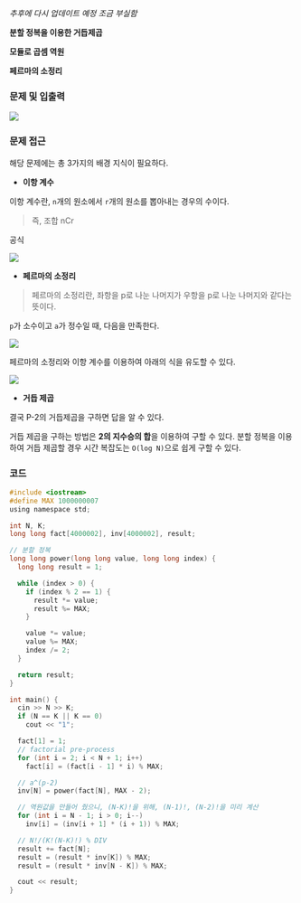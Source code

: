 *추후에 다시 업데이트 예정 조금 부실함*

**분할 정복을 이용한 거듭제곱**

**모듈로 곱셈 역원**

**페르마의 소정리**



### 문제 및 입출력

![](https://velog.velcdn.com/images/choiish98/post/d8154b5f-f58a-4f9a-b544-ac2fe622ccc3/image.png)



### 문제 접근

해당 문제에는 총 3가지의 배경 지식이 필요하다.



- **이항 계수**

이항 계수란, `n`개의 원소에서 `r`개의 원소를 뽑아내는 경우의 수이다. 

> 즉, 조합 nCr



공식


![](https://velog.velcdn.com/images/choiish98/post/f6da9f00-af81-47c9-811b-26c123450265/image.png)



- **페르마의 소정리**

>  페르마의 소정리란, 좌항을 p로 나눈 나머지가 우항을 p로 나눈 나머지와 같다는 뜻이다.



`p`가 소수이고 `a`가 정수일 때, 다음을 만족한다.



![](https://velog.velcdn.com/images/choiish98/post/a43f580c-f9d7-4222-9e64-84c04e301a9f/image.png)



페르마의 소정리와 이항 계수를 이용하여 아래의 식을 유도할 수 있다.


![](https://velog.velcdn.com/images/choiish98/post/81511410-3a2e-4bda-a95a-3a07cbdc6182/image.png)



- **거듭 제곱**

결국 P-2의 거듭제곱을 구하면 답을 알 수 있다.



거듭 제곱을 구하는 방법은 **2의 지수승의 합**을 이용하여 구할 수 있다. 분할 정복을 이용하여 거듭 제곱할 경우 시간 복잡도는 `O(log N)`으로 쉽게 구할 수 있다.



### 코드

```c
#include <iostream>
#define MAX 1000000007
using namespace std;

int N, K;
long long fact[4000002], inv[4000002], result;

// 분할 정복
long long power(long long value, long long index) {
  long long result = 1;

  while (index > 0) {
    if (index % 2 == 1) {
      result *= value;
      result %= MAX;
    }

    value *= value;
    value %= MAX;
    index /= 2;
  }

  return result;
}

int main() {
  cin >> N >> K;
  if (N == K || K == 0)
    cout << "1";

  fact[1] = 1;
  // factorial pre-process
  for (int i = 2; i < N + 1; i++)
    fact[i] = (fact[i - 1] * i) % MAX;

  // a^(p-2)
  inv[N] = power(fact[N], MAX - 2);

  // 역원값을 만들어 줬으니, (N-K)!을 위해, (N-1)!, (N-2)!을 미리 계산
  for (int i = N - 1; i > 0; i--)
    inv[i] = (inv[i + 1] * (i + 1)) % MAX;

  // N!/(K!(N-K)!) % DIV
  result += fact[N];
  result = (result * inv[K]) % MAX;
  result = (result * inv[N - K]) % MAX;

  cout << result;
}
```



